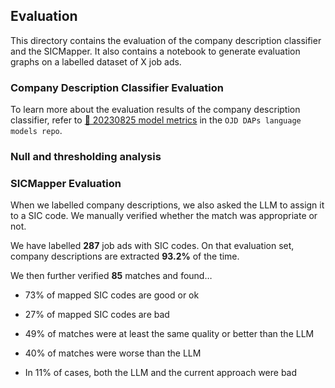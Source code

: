 ## Evaluation

This directory contains the evaluation of the company description classifier and the SICMapper. It also contains a notebook to generate evaluation graphs on a labelled dataset of X job ads.

### Company Description Classifier Evaluation

To learn more about the evaluation results of the company description classifier, refer to [📠 20230825 model metrics](https://github.com/nestauk/ojd_daps_language_models/tree/dev/ojd_daps_language_models/pipeline/train_model/company_descriptions#-20230825-model-metrics) in the `OJD DAPs language models repo`.

### Null and thresholding analysis

### SICMapper Evaluation

When we labelled company descriptions, we also asked the LLM to assign it to a SIC code. We manually verified whether the match was appropriate or not.

We have labelled **287** job ads with SIC codes. On that evaluation set, company descriptions are extracted **93.2%** of the time.

We then further verified **85** matches and found…

- 73% of mapped SIC codes are good or ok

- 27% of mapped SIC codes are bad

- 49% of matches were at least the same quality or better than the LLM

- 40% of matches were worse than the LLM

- In 11% of cases, both the LLM and the current approach were bad
